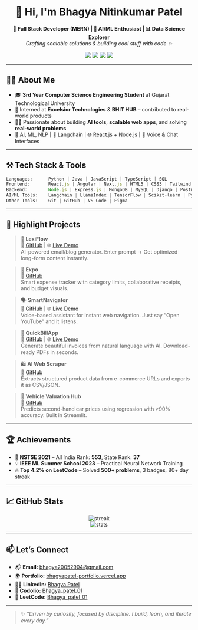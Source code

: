 <h1 align="center">👋 Hi, I'm Bhagya Nitinkumar Patel</h1>

<p align="center">
  <b>🚀 Full Stack Developer (MERN) | 🧠 AI/ML Enthusiast | 📊 Data Science Explorer</b><br/>
  <i>Crafting scalable solutions & building cool stuff with code ✨</i>
</p>

<p align="center">
  <a href="https://bhagyapatel-portfolio.vercel.app/"><img src="https://img.shields.io/badge/🌐 Portfolio-Visit-blue?style=for-the-badge"></a>
  <a href="https://www.linkedin.com/in/bhagyapatel/"><img src="https://img.shields.io/badge/🔗 LinkedIn-Connect-blue?style=for-the-badge&logo=linkedin"></a>
  <a href="https://leetcode.com/u/Bhagya_patel_01/"><img src="https://img.shields.io/badge/🧠 LeetCode-Bhagya__patel__01-orange?style=for-the-badge&logo=leetcode"></a>
  <a href="https://github.com/Bhagya2005"><img src="https://img.shields.io/badge/💻 GitHub-Bhagya2005-black?style=for-the-badge&logo=github"></a>
</p>

---

## 🧑‍💻 About Me

- 🎓 **3rd Year Computer Science Engineering Student** at Gujarat Technological University
- 💼 Interned at **Excelsior Technologies** & **BHIT HUB** – contributed to real-world products
- 👨‍💻 Passionate about building **AI tools**, **scalable web apps**, and solving **real-world problems**
- 🧠 AI, ML, NLP | 🧾 Langchain | 🌐 React.js + Node.js | 💬 Voice & Chat Interfaces

---

## ⚒️ Tech Stack & Tools

```ts
Languages:      Python | Java | JavaScript | TypeScript | SQL
Frontend:       React.js | Angular | Next.js | HTML5 | CSS3 | Tailwind | Bootstrap | MUI
Backend:        Node.js | Express.js | MongoDB | MySQL | Django | Postman
AI/ML Tools:    Langchain | LlamaIndex | TensorFlow | Scikit-learn | PyTorch | Crawl4AI | Streamlit
Other Tools:    Git | GitHub | VS Code | Figma
```

---

## 🚀 Highlight Projects

> 🧠 **LexiFlow**  
🔗 [GitHub](https://github.com/Bhagya2005/Lexiflow) | 🌐 [Live Demo](https://lexiflow-bhagya.vercel.app/)  
AI-powered email/blog generator. Enter prompt → Get optimized long-form content instantly.

> 💸 **Expo**  
🔗 [GitHub](https://github.com/Bhagya2005/Expo)  
Smart expense tracker with category limits, collaborative receipts, and budget visuals.

> 🗣️ **SmartNavigator**  
🔗 [GitHub](https://github.com/Bhagya2005/Smartnavigator) | 🌐 [Live Demo](https://smartnavigator.vercel.app/)  
Voice-based assistant for instant web navigation. Just say “Open YouTube” and it listens.

> 🧾 **QuickBillApp**  
🔗 [GitHub](https://github.com/Bhagya2005/AI-invoice) | 🌐 [Live Demo](https://quickbillai.streamlit.app/)  
Generate beautiful invoices from natural language with AI. Download-ready PDFs in seconds.

> 🛍️ **AI Web Scraper**  
🔗 [GitHub](https://github.com/Bhagya2005/AI-Powered-Web-Scraping-Data-Extraction-System)  
Extracts structured product data from e-commerce URLs and exports it as CSV/JSON.

> 🚗 **Vehicle Valuation Hub**  
🔗 [GitHub](https://github.com/Bhagya2005/Vehicle-Valuation-Hub)  
Predicts second-hand car prices using regression with >90% accuracy. Built in Streamlit.

---

## 🏆 Achievements

- 🥇 **NSTSE 2021** – All India Rank: **553**, State Rank: **37**
- 💡 **IEEE ML Summer School 2023** – Practical Neural Network Training
- 🔥 **Top 4.2% on LeetCode** – Solved **500+ problems**, 3 badges, 80+ day streak

---

## 📈 GitHub Stats

<p align="center">
  <img src="https://github-readme-streak-stats.herokuapp.com?user=Bhagya2005&theme=radical&hide_border=true&date_format=M%20j%5B%2C%20Y%5D" alt="streak"/>
  <br/>
  <img src="https://github-readme-stats.vercel.app/api?username=Bhagya2005&show_icons=true&theme=radical&hide_border=true" alt="stats"/>
</p>

---

## 📫 Let’s Connect

- 📬 **Email:** [bhagya20052904@gmail.com](mailto:bhagya20052904@gmail.com)  
- 🌍 **Portfolio:** [bhagyapatel-portfolio.vercel.app](https://bhagyapatel-portfolio.vercel.app/)  
- 🧑‍💼 **LinkedIn:** [Bhagya Patel](https://www.linkedin.com/in/bhagyapatel/)  
- 🧾 **Codolio:** [Bhagya_patel_01](https://codolio.com/profile/Bhagya_patel_01)  
- 🧠 **LeetCode:** [Bhagya_patel_01](https://leetcode.com/u/Bhagya_patel_01/)

---

> ✨ *“Driven by curiosity, focused by discipline. I build, learn, and iterate every day.”*
